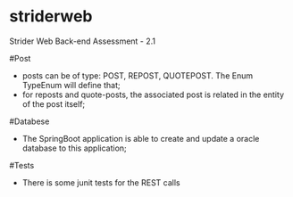 # striderweb
Strider Web Back-end Assessment - 2.1

#Post
- posts can be of type: POST, REPOST, QUOTEPOST. The Enum TypeEnum will define that;
- for reposts and quote-posts, the associated post is related in the entity of the post itself;

#Databese
- The SpringBoot application is able to create and update a oracle database to this application;

#Tests
- There is some junit tests for the REST calls


